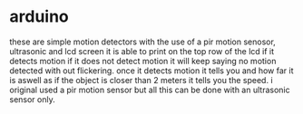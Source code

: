 # arduino
these are simple motion detectors with the use of a pir motion senosor, ultrasonic and lcd screen it is able to print on the top row of the lcd if it detects motion
if it does not detect motion it will keep saying no motion detected with out flickering. once it detects motion it tells you and how far it is aswell as if the object is
closer than 2 meters it tells you the speed. i original used a pir motion sensor but all this can be done with an ultrasonic sensor only.
